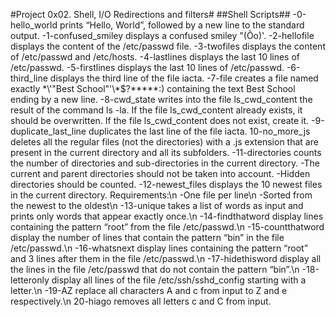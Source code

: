 #Project 0x02. Shell, I/O Redirections and filters#
##Shell Scripts##
-0-hello_world prints “Hello, World”, followed by a new line to the standard output.
-1-confused_smiley displays a confused smiley "(Ôo)'.
-2-hellofile displays the content of the /etc/passwd file.
-3-twofiles displays the content of /etc/passwd and /etc/hosts.
-4-lastlines displays the last 10 lines of /etc/passwd.
-5-firstlines displays the last 10 lines of /etc/passwd.
-6-third_line displays the third line of the file iacta.
-7-file creates a file named exactly \*\\'"Best School"\'\\*$\?\*\*\*\*\*:) containing the text Best School ending by a new line.
-8-cwd_state writes into the file ls_cwd_content the result of the command ls -la. If the file ls_cwd_content already exists, it should be overwritten. If the file ls_cwd_content does not exist, create it.
-9-duplicate_last_line duplicates the last line of the file iacta.
10-no_more_js deletes all the regular files (not the directories) with a .js extension that are present in the current directory and all its subfolders.
-11-directories counts the number of directories and sub-directories in the current directory.
	-The current and parent directories should not be taken into account.
	-Hidden directories should be counted.
-12-newest_files displays the 10 newest files in the current directory.
Requirements:\n
	-One file per line\n
	-Sorted from the newest to the oldest\n
-13-unique takes a list of words as input and prints only words that appear exactly once.\n
-14-findthatword display lines containing the pattern “root” from the file /etc/passwd.\n
-15-countthatword display the number of lines that contain the pattern “bin” in the file /etc/passwd.\n
-16-whatsnext display lines containing the pattern “root” and 3 lines after them in the file /etc/passwd.\n
-17-hidethisword display all the lines in the file /etc/passwd that do not contain the pattern “bin”.\n
-18-letteronly display all lines of the file /etc/ssh/sshd_config starting with a letter.\n
-19-AZ replace all characters A and c from input to Z and e respectively.\n
20-hiago removes all letters c and C from input.

